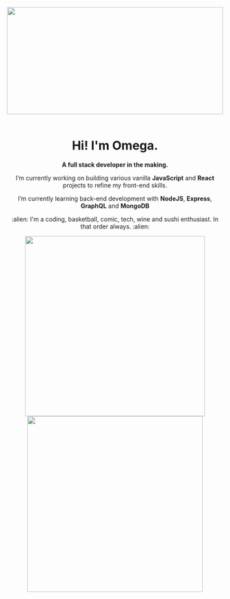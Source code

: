 
<img align="right" src="https://media.giphy.com/media/13HgwGsXF0aiGY/giphy.gif" width="100%" height="250"/>
  &nbsp;

  <!--
  <p align="center">
  <img src=https://devicons.github.io/devicon/devicon.git/icons/html5/html5-original.svg alt=html5 width="60"/> 
  <img src=https://devicons.github.io/devicon/devicon.git/icons/css3/css3-original.svg alt=css3 width="60"/> 
  <img src=https://devicons.github.io/devicon/devicon.git/icons/sass/sass-original.svg alt=scss width="60"/> 
  <img src=https://devicons.github.io/devicon/devicon.git/icons/javascript/javascript-original.svg alt=javascript width="60"/> 
  <img src=https://devicons.github.io/devicon/devicon.git/icons/react/react-original.svg alt=react width="60"/>
  <br> 
   <img src=https://devicons.github.io/devicon/devicon.git/icons/redux/redux-original.svg alt=redux width="60"/> 
  <img src=https://devicons.github.io/devicon/devicon.git/icons/nodejs/nodejs-original.svg alt=nodeJS width="60"/> 
  <img src=https://devicons.github.io/devicon/devicon.git/icons/express/express-original.svg alt=express width="60"/> 
  <img src=https://devicons.github.io/devicon/devicon.git/icons/mongodb/mongodb-original.svg alt=mongoDB width="60"/> 
  <img src=https://devicons.github.io/devicon/devicon.git/icons/wordpress/wordpress-plain.svg alt=wordpress width="60"/> 
 </p>
  -->
 
<!--   <p align="center"> <img src=https://komarev.com/ghpvc/?username=omegapaulo alt="Paulo Omega"/></p> -->
<div markdown="1" align="center">
   <h1>Hi! I'm Omega.</h1>
   <p><b>A full stack developer in the making.</b></p>
   <p> I’m currently working on building various vanilla <b>JavaScript</b> and <b>React</b> projects to refine my front-end skills.
   </p>
   <p>
     I’m currently learning back-end development with <b>NodeJS</b>, <b>Express</b>, <b>GraphQL</b> and <b>MongoDB</b>
   </p>
   <p>
     :alien: I'm a coding, basketball, comic, tech, wine and sushi enthusiast. In that order always. :alien:
   </p>
</div>
 <!--<h3 align="center">📫 How to reach me 📫</h3>
 <p align="center">
  <a href="https://twitter.com/omegapaulo_">
    <img src="https://img.shields.io/badge/omegapaulo-black?style=flat&logo=twitter">
  </a> &nbsp;
  <a href="https://www.instagram.com/omegapaulo/">
    <img src="https://img.shields.io/badge/omegapaulo-black?style=flat&logo=instagram">
  </a> &nbsp; 
  <a href="https://www.linkedin.com/in/paulo-omega-4899ab171/">
    <img src="https://img.shields.io/badge/omegapaulo-black?style=flat&logo=linkedin">
  </a> &nbsp; 
  <a href="https://www.youtube.com/channel/UCRM7WEiJeBEglLYXpWSQfwQ/about?view_as=subscriber">
    <img src="https://img.shields.io/badge/omegapaulo-black?style=flat&logo=youtube">
  </a>
</p>-->
<p align="center">
 <img src="https://github-readme-stats.vercel.app/api?username=omegapaulo&theme=vision-friendly-dark&show_icons=true"  width="420">
 <img src="https://github-readme-stats.vercel.app/api/top-langs/?username=omegapaulo&theme=vision-friendly-dark&show_icons=true&layout=compact" width="410">
</p>
<!-- <details align="center">
  <summary>LANGUAGES STATISTICS</summary>
  <img  src="https://wakatime.com/share/@omegapaulo/c2e69d31-70da-4693-b371-07ca89896af9.svg" width="600" height="400"> &layout=compact" height="270"
</details> -->
